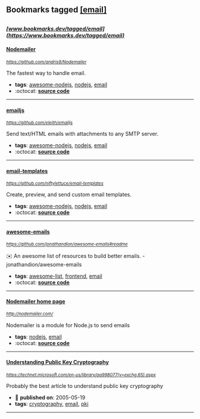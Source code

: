 ## Bookmarks tagged [[email]](https://www.bookmarks.dev?q=[email])

_<sup><sup>[www.bookmarks.dev/tagged/email](https://www.bookmarks.dev/tagged/email)</sup></sup>_
---
#### [Nodemailer](https://github.com/andris9/Nodemailer)
_<sup>https://github.com/andris9/Nodemailer</sup>_

The fastest way to handle email.
* **tags**: [awesome-nodejs](../tagged/awesome-nodejs.md), [nodejs](../tagged/nodejs.md), [email](../tagged/email.md)
* :octocat: **[source code](https://github.com/andris9/Nodemailer)**
---
#### [emailjs](https://github.com/eleith/emailjs)
_<sup>https://github.com/eleith/emailjs</sup>_

Send text/HTML emails with attachments to any SMTP server.
* **tags**: [awesome-nodejs](../tagged/awesome-nodejs.md), [nodejs](../tagged/nodejs.md), [email](../tagged/email.md)
* :octocat: **[source code](https://github.com/eleith/emailjs)**
---
#### [email-templates](https://github.com/niftylettuce/email-templates)
_<sup>https://github.com/niftylettuce/email-templates</sup>_

Create, preview, and send custom email templates.
* **tags**: [awesome-nodejs](../tagged/awesome-nodejs.md), [nodejs](../tagged/nodejs.md), [email](../tagged/email.md)
* :octocat: **[source code](https://github.com/niftylettuce/email-templates)**
---
#### [awesome-emails](https://github.com/jonathandion/awesome-emails#readme)
_<sup>https://github.com/jonathandion/awesome-emails#readme</sup>_

✉️ An awesome list of resources to build better emails. - jonathandion/awesome-emails
* **tags**: [awesome-list](../tagged/awesome-list.md), [frontend](../tagged/frontend.md), [email](../tagged/email.md)
* :octocat: **[source code](https://github.com/jonathandion/awesome-emails#readme)**
---
#### [Nodemailer home page](http://nodemailer.com/)
_<sup>http://nodemailer.com/</sup>_

Nodemailer is a module for Node.js to send emails
* **tags**: [nodejs](../tagged/nodejs.md), [email](../tagged/email.md)
* :octocat: **[source code](https://github.com/nodemailer/nodemailer)**
---
#### [Understanding Public Key Cryptography](https://technet.microsoft.com/en-us/library/aa998077(v=exchg.65).aspx)
_<sup>https://technet.microsoft.com/en-us/library/aa998077(v=exchg.65).aspx</sup>_

Probably the best article to understand public key cryptography
* :calendar: **published on**: 2005-05-19
* **tags**: [cryptography](../tagged/cryptography.md), [email](../tagged/email.md), [pki](../tagged/pki.md)
---
